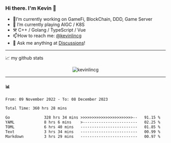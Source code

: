 ### Hi there. I'm Kevin 👋

- 🔭I’m currently working on GameFi, BlockChain, DDD, Game Server
- 🌱 I’m currently playing AIGC / K8S
-   :hammer_and_pick: C++ / Golang / TypeScript / Vue
- 📫How to reach me: [@kevinlincg](https://twitter.com/kevinlincg) 
-   :thought_balloon: Ask me anything at [Discussions](https://github.com/kevinlincg/kevinlincg/discussions/new)!

---

📈 my github stats

<p align="center"> <img src="https://github-readme-stats-ouuan.vercel.app/api?username=kevinlincg&theme=dark&show_icons=true&count_private=true" alt="kevinlincg" />

---

#### :bar_chart: 

<!--START_SECTION:waka-->

```txt
From: 09 November 2022 - To: 08 December 2023

Total Time: 360 hrs 28 mins

Go               328 hrs 34 mins >>>>>>>>>>>>>>>>>>>>>>>--   91.15 %
YAML             8 hrs 6 mins    >------------------------   02.25 %
TOML             6 hrs 40 mins   -------------------------   01.85 %
Text             3 hrs 34 mins   -------------------------   00.99 %
Markdown         3 hrs 29 mins   -------------------------   00.97 %
```

<!--END_SECTION:waka-->
